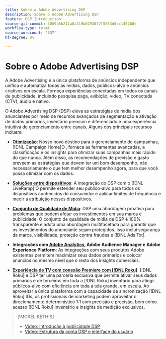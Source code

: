 ```yaml
---
title: Sobre o Adobe Advertising DSP
description: Sobre o Adobe Advertising DSP
feature: DSP Introduction
source-git-commit: 3059a5b211a8a219b02930f7f5763d5ec1467b8e
workflow-type: tm+mt
source-wordcount: '337'
ht-degree: 0%

---
```


# Sobre o Adobe Advertising DSP

A Adobe Advertising é a única plataforma de anúncios independente que unifica e automatiza todas as mídias, dados, públicos-alvo e anúncios criativos em escala. Forneça experiências conectadas em todos os canais de publicidade, incluindo pesquisa paga, exibição, vídeo, TV conectada (CTV), áudio e nativo.

O Adobe Advertising DSP (DSP) eleva as estratégias de mídia dos anunciantes por meio de recursos avançados de segmentação e ativação de dados primários, inventário premium e diferenciado e uma experiência intuitiva de gerenciamento entre canais. Alguns dos principais recursos incluem:

* [**Otimização**](features/optimization.md): Nosso novo destino para o gerenciamento de campanhas, [!DNL Campaign Home]O , fornece as ferramentas avançadas, a classificação e os insights para otimizar suas campanhas mais rápido do que nunca. Além disso, as recomendações de previsão e gasto preveem as estratégias que devem ter um bom desempenho, não necessariamente o que tem melhor desempenho agora, para que você possa otimizar com os dados.

* [**Soluções entre dispositivos**](features/cross-device-solutions.md): A integração do DSP com o [!DNL LiveRamp] O permite estender seu público-alvo para todos os dispositivos conhecidos do consumidor e aplicar limites de frequência e medir a atribuição nesses dispositivos.

* [**Conjunto de Qualidade de Mídia**](features/brand-safety-media-quality.md): DSP uma abordagem proativa para problemas que podem afetar os investimentos em sua marca e publicidade. O conjunto de qualidade de mídia de DSP é 100% transparente e adota uma abordagem multifacetada para garantir que os investimentos do anunciante sejam protegidos. Isso inclui segurança da marca, visibilidade, proteção contra fraudes e [!DNL Ads.Txt].

* **Integrações com [Adobe Analytics](/help/integrations/analytics/overview.md), Adobe Audience Manager e Adobe Experience Platform**: As integrações com seus produtos Adobe existentes permitem maximizar seus dados primários e colocar anúncios no mesmo nível que o resto dos insights comerciais.

* [**Experiência de TV com conexão Premiere com [!DNL Roku]**](/help/dsp/inventory/roku-inventory.md): [!DNL Roku] e DSP ter uma parceria exclusiva que permite ativar seus dados primários e de terceiros em toda a [!DNL Roku] inventário para atingir públicos-alvo com eficiência em toda a tela grande, em escala. Ao aproveitar a única plataforma com a capacidade de sincronização [!DNL Roku] IDs, os profissionais de marketing podem aproveitar o direcionamento determinístico 1:1 com precisão e precisão, bem como acesso [!DNL Roku] inventário e insights de medição exclusivos.

>[!MORELIKETHIS]
>
>* [Vídeo: Introdução à publicidade DSP](https://experienceleague.adobe.com/docs/advertising-cloud-learn/tutorials/dsp/intro.html)
>* [Vídeo: Estrutura da conta DSP e interface do usuário](https://experienceleague.adobe.com/docs/advertising-cloud-learn/tutorials/dsp/ui.html)

